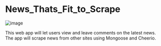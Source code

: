 # News_Thats_Fit_to_Scrape



![image](https://user-images.githubusercontent.com/40472408/71856417-e060b400-30b1-11ea-83e3-7d25c415055c.png)




This web app will let users view and leave comments on the latest news. The app will scrape news from other sites using  Mongoose and Cheerio.
